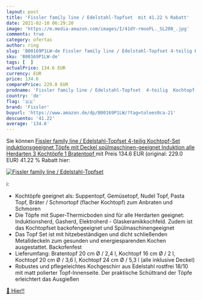 ```yaml
---
layout: post
title: 'Fissler family line / Edelstahl-Topfset  mit 41.22 % Rabatt'
date: 2021-02-10 06:29:20
image: 'https://m.media-amazon.com/images/I/41dY-rmooFL._SL200_.jpg'
comments: true
category: ofertas
author: ring
slug: 'B00169P1LW-de Fissler family line / Edelstahl-Topfset 4-teilig Kochtopf-...'
sku: 'B00169P1LW-de'
tags: [  ]
actualPrice: 134.6 EUR
currency: EUR
price: 134.6
comparePrice: 229.0 EUR
prodname: 'Fissler family line / Edelstahl-Topfset  4-teilig  Kochtopf-Set induktionsgeeignet  Töpfe mit Deckel  spülmaschinen-geeignet  Induktion  alle Herdarten  3 Kochtöpfe  1 Bratentopf '
country: 'de'
flag: '🇩🇪'
brand: 'Fissler'
buyurl: 'https://www.amazon.de/dp/B00169P1LW/?tag=tolees0ca-21'
descuento: '41.22'
average: '134.6'
---
```


Sie können [Fissler family line / Edelstahl-Topfset  4-teilig  Kochtopf-Set induktionsgeeignet  Töpfe mit Deckel  spülmaschinen-geeignet  Induktion  alle Herdarten  3 Kochtöpfe  1 Bratentopf ](https://www.amazon.de/dp/B00169P1LW/?tag=tolees0ca-21) mit Preis 134.6 EUR (original: 229.0 EUR) 41.22 % Rabatt hier:

[![Fissler family line / Edelstahl-Topfset ](https://m.media-amazon.com/images/I/41dY-rmooFL._SL200_.jpg)](https://www.amazon.de/dp/B00169P1LW/?tag=tolees0ca-21)

ℹ️:

- Kochtöpfe geeignet als: Suppentopf, Gemüsetopf, Nudel Topf, Pasta Topf, Bräter / Schmortopf (flacher Kochtopf) zum Anbraten und Schmoren
- Die Töpfe mit Super-Thermicboden sind für alle Herdarten geeignet: Induktionsherd, Gasherd, Elektroherd - Glaskeramikkochfeld. Zudem ist das Kochtopfset backofengeeignet und Spülmaschinengeeignet
- Das Topf Set ist mit hitzebeständigen und dicht schließenden Metalldeckeln zum gesunden und energiesparenden Kochen ausgestattet. Backofenfest
- Lieferumfang: Bratentopf 20 cm Ø / 2,4 l, Kochtopf 16 cm Ø / 2 l, Kochtopf 20 cm Ø / 3,6 l, Kochtopf 24 cm Ø / 5,3 l (alle inklusive Deckel)
- Robustes und pflegeleichtes Kochgeschirr aus Edelstahl rostfrei 18/10 mit matt polierter Topf-Innenseite. Der praktische Schüttrand der Töpfe erleichtert das Ausgießen

[🛒 Hier!!](https://www.amazon.de/dp/B00169P1LW/?tag=tolees0ca-21)
